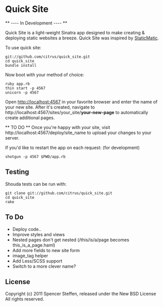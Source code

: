 Quick Site
==========

** ---- In Development ---- **

Quick Site is a light-weight Sinatra app designed to make creating & deploying static websites a breeze. Quick Site was inspired by [StaticMatic](https://github.com/staticmatic/staticmatic).

To use quick site:

    git://github.com/citrus/quick_site.git
    cd quick_site
    bundle install
    
Now boot with your method of choice:
    
    ruby app.rb
    thin start -p 4567
    unicorn -p 4567
    

Open [http://localhost:4567](http://localhost:4567) in your favorite browser and enter the name of your new site. After it's created, navigate to http://localhost:4567/sites/your_site/**your-new-page** to automatically create additional pages.



** TO DO **
Once you're happy with your site, visit http://localhost:4567/deploy/site_name to upload your changes to your server. 

    

If you'd like to restart the app on each request: (for development)
    
    shotgun -p 4567 $PWD/app.rb



Testing
-------

Shouda tests can be run with:

    git clone git://github.com/citrus/quick_site.git
    cd quick_site
    rake



To Do
-----

* Deploy code..
* Improve styles and views
* Nested pages don't get nested (/this/is/a/page becomes this_is_a_page.haml)
* Add more fields to new site form
* image_tag helper
* Add Less/SCSS support
* Switch to a more clever name?


License
-------

Copyright (c) 2011 Spencer Steffen, released under the New BSD License All rights reserved.